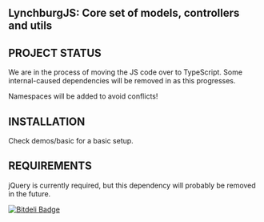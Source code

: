 ## LynchburgJS: Core set of models, controllers and utils

PROJECT STATUS
------------

We are in the process of moving the JS code over to TypeScript. Some internal-caused dependencies will be removed in as this progresses.

Namespaces will be added to avoid conflicts!


INSTALLATION
------------

Check demos/basic for a basic setup.

REQUIREMENTS
------------

jQuery is currently required, but this dependency will probably be removed in the future.

[![Bitdeli Badge](https://d2weczhvl823v0.cloudfront.net/eirikhm/lynchburg-js/trend.png)](https://bitdeli.com/free "Bitdeli Badge")

